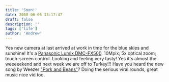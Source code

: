 ```yaml
---
title: 'Soon!'
date: 2008-06-05 13:17:47
draft: false
description: ''
tags: ['life']
author: 'Andrew'
---
```


Yes new camera at last arrived at work in time for the blue skies and sunshine! It's a [Panasonic Lumix DMC-FX500](http://www.dpreview.com/news/0803/08031802panasonicfx500.asp). 10Mpix; 5x optical zoom; touch-screen control. Looking and feeling very tasty! Yes it's almost the weeeeekend and next week we are off to Turkey!!! Have you heard the new song by Weezer ["Pork and Beans"](http://www.youtube.com/watch?v=muP9eH2p2PI 'vid from youtube')? Doing the serious viral rounds, great music nice vid too.
